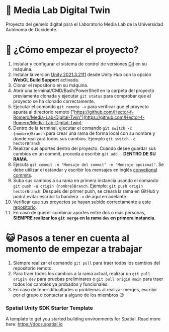 # 🤖 Media Lab Digital Twin

Proyecto del gemelo digital para el Laboratorio Media Lab de la Universidad Autónoma de Occidente.

# 🤔 ¿Cómo empezar el proyecto?

1. Instalar y configurar el sistema de control de versiones [Git](https://git-scm.com/downloads) en su máquina.
2. Instalar la versión [Unity 2021.3.21f1](https://unity.com/releases/editor/whats-new/2021.3.21) desde Unity Hub con la opción **WebGL Build Support** activada.
3. Clonar el repositorio en su máquina.
4. Abrir una terminal/CMD/Bash/PowerShell en la carpeta del proyecto previamente clonada y ejecutar `git status` para comprobar que el proyecto se ha clonado correctamente.
5. Ejecutar el comando `git remote -v` para verificar que el proyecto apunta al directorio remoto ["https://github.com/Hector-f-Romero/Media-Lab-Digital-Twin"](https://github.com/Hector-f-Romero/Media-Lab-Digital-Twin).
6. Dentro de la terminal, ejecutar el comando `git switch -c {nombre}Branch` para crear una rama de forma local con su nombre y donde realizará todos sus cambios. Ejemplo `git switch -c hectorBranch`
7. Realizar sus aportes dentro del proyecto. Cuando desee guardar sus cambios en un commit, proceda a escribir `git add .` **DENTRO DE SU RAMA**.
8. Ejecuta `git commit -m "Mensaje del commit" -m "Mensaje opcional"`. Se debe utilizar el estandar y escribir los mensajes en inglés [convetional commits](https://www.conventionalcommits.org/en/v1.0.0/).
9. Suba sus cambios a su rama en primera instancia usando el comando `git push -u origin {nombre}Branch`. Ejemplo: `git push origin hectorBranch`. Después del primer push, se creará la rama en GitHub y podrá evitar escribir la bandera `-u` de aquí en adelante.
10. Verificar que sus proyectos se hayan subido correctamente a este [repositorio](https://github.com/Hector-f-Romero/Media-Lab-Digital-Twin).
11. En caso de querer combinar aportes entre dos o más personas, **SIEMPRE realizar los `git merge` en la rama `dev` en primera instancia.**

# 😺 Pasos a tener en cuenta al momento de empezar a trabajar

1. Siempre realizar el comando `git pull` para traer todos los cambios del repositorio remoto.
2. Para traer todos los cambios a la rama actual, realizar un `git pull origin dev` para pruebas preliminares o `git pull origin main` para traer todos los cambios ya probados y funcionales.
3. En caso de tener dificultades o problemas al realizar merges, escribir por el grupo o contactar a alguno de los miembros 😉

### Spatial Unity SDK Starter Template

A template to get you started building environments for Spatial. Read more here: https://docs.spatial.io
